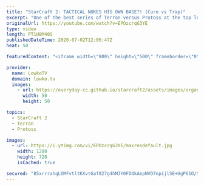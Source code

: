 ```yaml
---
title: "StarCraft 2: TACTICAL NUKES HIS OWN BASE?! (Cure vs Trap)"
excerpt: "One of the best series of Terran versus Protoss at the top level of StarCraft 2 that I've seen this year. In this best-of-5 we don't see much variety in build orders, but that doesn't take away much of the games. Both players feel comfortable with their strategies and don't need to adjust. They try to"
originalUrl: https://youtube.com/watch?v=EPOzcrqG3YE
type: video
length: PT1H8M40S
publishedDateTime: 2020-07-02T12:06:47Z
heat: 50

featuredContent: "<iframe width=\"800\" height=\"500\" frameborder=\"0\" src=\"https://www.youtube.com/embed/EPOzcrqG3YE\" allow=\"accelerometer; autoplay; encrypted-media; gyroscope; picture-in-picture\" allowfullscreen></iframe>"

provider:
  name: LowkoTV
  domain: lowko.tv
  images:
    - url: https://everyday-cc.github.io/starcraft2/assets/images/organizations/lowko.tv-50x50.jpg
      width: 50
      height: 50

topics:
  - StarCraft 2
  - Terran
  - Protoss

images:
  - url: https://i.ytimg.com/vi/EPOzcrqG3YE/maxresdefault.jpg
    width: 1280
    height: 720
    isCached: true

secured: "85xrrrahgLOMFvtltKXvtGaf827g4hMJY0FD4kAepNVD7npijlSE+UgP61O/S8Ah1e77pWIn63qdkJEnLroe3QRopYfwxFIReXaSadcejj2FSbLxsEWwHhKXI4dH7hOBg/AZF5chn14Xy9Zm6aa6mdPlQZCdtjUKt9RXQRXm7OEGBCvdut+2R2v8FjvnQ5z38jn0jjfnoJxICvRRrh+wa1OASAR84OQpw96P2b2ZzciWTsuvgUvs4XSS8ZMGHnzgxWfdKEJxTBQ8/Ndg9LM9OdLGZQMEZYwPclsKxSdk+hwX4K1Zt1xofy7G1/ginc5c+KyCELwn7/Jh8/JrFvJhoSHxe/m2vJO1+Tgobdr8yL2zZS1s1Wgvzsvw6U8ipS2iMdqABH4l1KEOlNpddeWAFxLJ8WOwtRA6eZHZdMZ3JjvYU+FsD7MV29o3X6GJ3PCD;Vu2quT+UOe3t3yd6MxG7hQ=="
---
```


